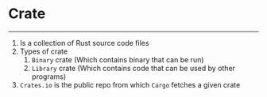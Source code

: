 
# Crate
___

1. Is a collection of Rust source code files
2. Types of crate
   1. `Binary` crate (Which contains binary that can be run)
   2. `Library` crate (Which contains code that can be used by other programs)
3. `Crates.io` is the public repo from which `Cargo` fetches a given crate